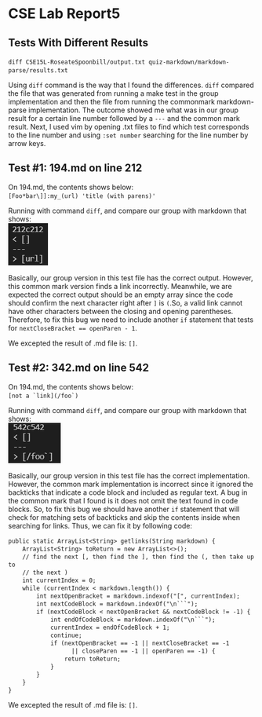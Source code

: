 # CSE Lab Report5

## Tests With Different Results

`diff CSE15L-RoseateSpoonbill/output.txt quiz-markdown/markdown-parse/results.txt` <br />

Using `diff` command is the way that I found the differences. `diff` compared the file that was generated from running a make test in the group implementation and then the file from running the commonmark markdown-parse implementation. The outcome showed me what was in our group result for a certain line number followed by a `---` and the common mark result. Next, I used vim by opening .txt files to find which test corresponds to the line number and using `:set number` searching for the line number by arrow keys.  

## Test #1: 194.md on line 212

On 194.md, the contents shows below:  
``[Foo*bar\]]:my_(url) 'title (with parens)' ``  

Running with command `diff`, and compare our group with markdown that shows:  
![Image](images/lab-report5/diff1.png)  

Basically, our group version in this test file has the correct output. However, this common mark version finds a link incorrectly. Meanwhile, we are expected the correct output should be an empty array since the code should confirm the next character right after `]` is `(`.So, a valid link cannot have other characters between the closing and opening parentheses. Therefore, to fix this bug we need to include another `if` statement that tests for `nextCloseBracket == openParen - 1`.  

We excepted the result of .md file is: `[]`.  

## Test #2: 342.md on line 542
On 194.md, the contents shows below:  
``[not a `link](/foo`) ``  

Running with command `diff`, and compare our group with markdown that shows:  
![Image](images//lab-report5/diff2.png)  

Basically, our group version in this test file has the correct implementation. However, the common mark implementation is incorrect since it ignored the backticks that indicate a code block and included as regular text. A bug in the common mark that I found is it does not omit the text found in code blocks. So, to fix this bug we should have another `if` statement that will check for matching sets of backticks and skip the contents inside when searching for links. Thus, we can fix it by following code:  

```
public static ArrayList<String> getlinks(String markdown) {
    ArrayList<String> toReturn = new ArrayList<>();
    // find the next [, then find the ], then find the (, then take up to
    // the next )
    int currentIndex = 0;
    while (currentIndex < markdown.length()) {
        int nextOpenBracket = markdown.indexof("[", currentIndex);
        int nextCodeBlock = markdown.indexOf("\n```");
        if (nextCodeBlock < nextOpenBracket && nextCodeBlock != -1) {
            int endOfCodeBlock = markdown.indexOf("\n```");
            currentIndex = endOfCodeBlock + 1;
            continue;
            if (nextOpenBracket == -1 || nextCloseBracket == -1
                  || closeParen == -1 || openParen == -1) {
                return toReturn;
            }
        }
    }
}
```
We excepted the result of .md file is: `[]`.  